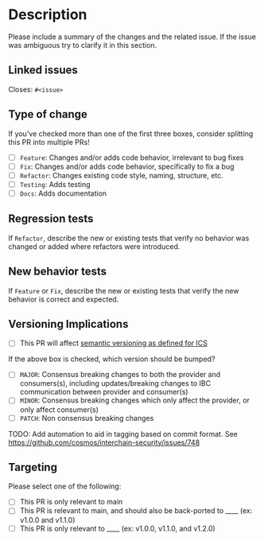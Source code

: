 # Description

Please include a summary of the changes and the related issue. If the issue was ambiguous try to clarify it in this section.

## Linked issues

Closes: `#<issue>`

## Type of change

If you've checked more than one of the first three boxes, consider splitting this PR into multiple PRs!

- [ ] `Feature`: Changes and/or adds code behavior, irrelevant to bug fixes
- [ ] `Fix`: Changes and/or adds code behavior, specifically to fix a bug
- [ ] `Refactor`: Changes existing code style, naming, structure, etc.
- [ ] `Testing`: Adds testing
- [ ] `Docs`: Adds documentation

## Regression tests

If `Refactor`, describe the new or existing tests that verify no behavior was changed or added where refactors were introduced.

## New behavior tests

If `Feature` or `Fix`, describe the new or existing tests that verify the new behavior is correct and expected.

## Versioning Implications

- [ ] This PR will affect [semantic versioning as defined for ICS](../CONTRIBUTING.md#semantic-versioning)

If the above box is checked, which version should be bumped?

- [ ] `MAJOR`: Consensus breaking changes to both the provider and consumers(s), including updates/breaking changes to IBC communication between provider and consumer(s)
- [ ] `MINOR`: Consensus breaking changes which only affect the provider, or only affect consumer(s)
- [ ] `PATCH`: Non consensus breaking changes

TODO: Add automation to aid in tagging based on commit format. See https://github.com/cosmos/interchain-security/issues/748

## Targeting

Please select one of the following:

- [ ] This PR is only relevant to main
- [ ] This PR is relevant to main, and should also be back-ported to ____ (ex: v1.0.0 and v1.1.0)
- [ ] This PR is only relevant to ____ (ex: v1.0.0, v1.1.0, and v1.2.0)
